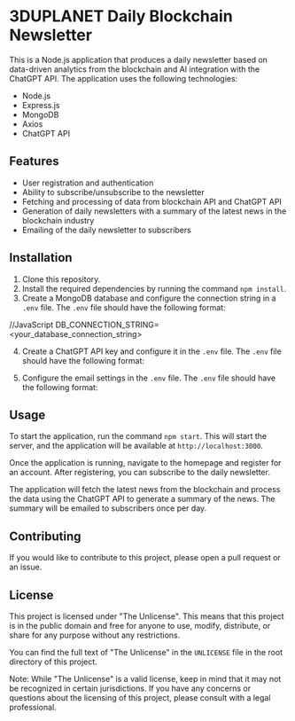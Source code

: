 # 3DUPLANET Daily Blockchain Newsletter

This is a Node.js application that produces a daily newsletter based on data-driven analytics from the blockchain and AI integration with the ChatGPT API. The application uses the following technologies:

- Node.js
- Express.js
- MongoDB
- Axios
- ChatGPT API

## Features

- User registration and authentication
- Ability to subscribe/unsubscribe to the newsletter
- Fetching and processing of data from blockchain API and ChatGPT API
- Generation of daily newsletters with a summary of the latest news in the blockchain industry
- Emailing of the daily newsletter to subscribers

## Installation

1. Clone this repository.
2. Install the required dependencies by running the command `npm install`.
3. Create a MongoDB database and configure the connection string in a `.env` file. The `.env` file should have the following format:

//JavaScript DB_CONNECTION_STRING=<your_database_connection_string>


4. Create a ChatGPT API key and configure it in the `.env` file. The `.env` file should have the following format:


5. Configure the email settings in the `.env` file. The `.env` file should have the following format:


## Usage

To start the application, run the command `npm start`. This will start the server, and the application will be available at `http://localhost:3000`.

Once the application is running, navigate to the homepage and register for an account. After registering, you can subscribe to the daily newsletter.

The application will fetch the latest news from the blockchain and process the data using the ChatGPT API to generate a summary of the news. The summary will be emailed to subscribers once per day.

## Contributing

If you would like to contribute to this project, please open a pull request or an issue.

## License

This project is licensed under "The Unlicense". This means that this project is in the public domain and free for anyone to use, modify, distribute, or share for any purpose without any restrictions. 

You can find the full text of "The Unlicense" in the `UNLICENSE` file in the root directory of this project. 

Note: While "The Unlicense" is a valid license, keep in mind that it may not be recognized in certain jurisdictions. If you have any concerns or questions about the licensing of this project, please consult with a legal professional.
